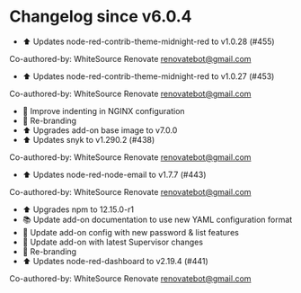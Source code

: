 # Changelog since v6.0.4
- :arrow_up: Updates node-red-contrib-theme-midnight-red to v1.0.28 (#455)

Co-authored-by: WhiteSource Renovate <renovatebot@gmail.com> 
- :arrow_up: Updates node-red-contrib-theme-midnight-red to v1.0.27 (#453)

Co-authored-by: WhiteSource Renovate <renovatebot@gmail.com> 
- :shirt: Improve indenting in NGINX configuration 
- :hammer: Re-branding 
- :arrow_up: Upgrades add-on base image to v7.0.0 
- :arrow_up: Updates snyk to v1.290.2 (#438)

Co-authored-by: WhiteSource Renovate <renovatebot@gmail.com> 
- :arrow_up: Updates node-red-node-email to v1.7.7 (#443)

Co-authored-by: WhiteSource Renovate <renovatebot@gmail.com> 
- :arrow_up: Upgrades npm to 12.15.0-r1 
- :books: Update add-on documentation to use new YAML configuration format 
- :hammer: Update add-on config with new password & list features 
- :hammer: Update add-on with latest Supervisor changes 
- :hammer: Re-branding 
- :arrow_up: Updates node-red-dashboard to v2.19.4 (#441)

Co-authored-by: WhiteSource Renovate <renovatebot@gmail.com> 
